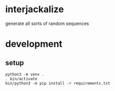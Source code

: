 # interjackalize
generate all sorts of random sequences

# development

## setup

    python3 -m venv .
    . bin/activate
    bin/python3 -m pip install -r requirements.txt
